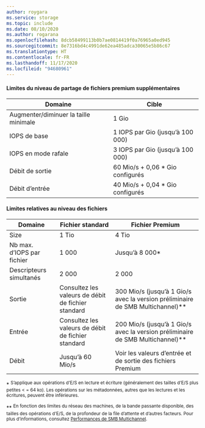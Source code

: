 ```yaml
---
author: roygara
ms.service: storage
ms.topic: include
ms.date: 08/10/2020
ms.author: rogarana
ms.openlocfilehash: 8dcb58499113b0b7ae0814419f0a76965a0ed945
ms.sourcegitcommit: 8e7316bd4c4991de62ea485adca30065e5b86c67
ms.translationtype: HT
ms.contentlocale: fr-FR
ms.lasthandoff: 11/17/2020
ms.locfileid: "94680961"
---
```

#### <a name="additional-premium-file-share-level-limits"></a>Limites du niveau de partage de fichiers premium supplémentaires

|Domaine  |Cible  |
|---------|---------|
|Augmenter/diminuer la taille minimale    |1 Gio      |
|IOPS de base    |1 IOPS par Gio (jusqu’à 100 000)|
|IOPS en mode rafale    |3 IOPS par Gio (jusqu’à 100 000)|
|Débit de sortie         |60 Mio/s + 0,06 * Gio configurés        |
|Débit d’entrée| 40 Mio/s + 0,04 * Gio configurés |

#### <a name="file-level-limits"></a>Limites relatives au niveau des fichiers

|Domaine  |Fichier standard  |Fichier Premium  |
|---------|---------|---------|
|Size     |1 Tio         |4 Tio         |
|Nb max. d’IOPS par fichier      |1 000         |Jusqu’à 8 000*         |
|Descripteurs simultanés     |2 000         |2 000         |
|Sortie     |Consultez les valeurs de débit de fichier standard         |300 Mio/s (jusqu’à 1 Gio/s avec la version préliminaire de SMB Multichannel)**         |
|Entrée     |Consultez les valeurs de débit de fichier standard         |200 Mio/s (jusqu’à 1 Gio/s avec la version préliminaire de SMB Multichannel)**        |
|Débit     |Jusqu’à 60 Mio/s         |Voir les valeurs d’entrée et de sortie des fichiers Premium         |

\* <sup> S’applique aux opérations d’E/S en lecture et écriture (généralement des tailles d’E/S plus petites < = 64 ko). Les opérations sur les métadonnées, autres que les lectures et les écritures, peuvent être inférieures. </sup>

\*\* <sup> En fonction des limites du réseau des machines, de la bande passante disponible, des tailles des opérations d’E/S, de la profondeur de la file d’attente et d’autres facteurs. Pour plus d’informations, consultez [Performances de SMB Multichannel](../articles/storage/files/storage-files-smb-multichannel-performance.md). </sup>
